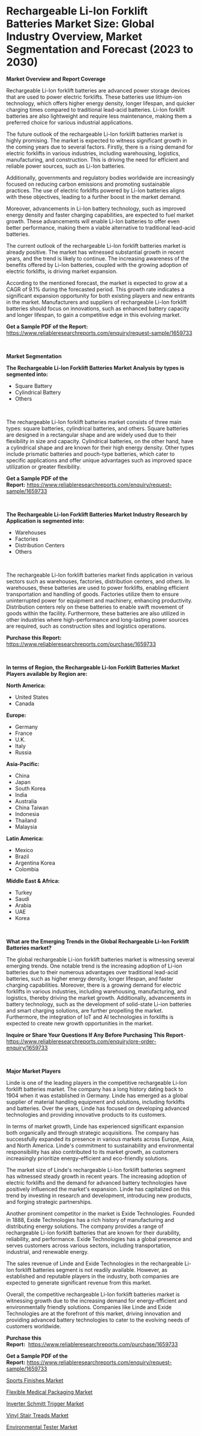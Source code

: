 <p><h1>Rechargeable Li-Ion Forklift Batteries Market Size: Global Industry Overview, Market Segmentation and Forecast (2023 to 2030)</h1></p><p><strong>Market Overview and Report Coverage</strong></p>
<p><p>Rechargeable Li-Ion forklift batteries are advanced power storage devices that are used to power electric forklifts. These batteries use lithium-ion technology, which offers higher energy density, longer lifespan, and quicker charging times compared to traditional lead-acid batteries. Li-Ion forklift batteries are also lightweight and require less maintenance, making them a preferred choice for various industrial applications.</p><p>The future outlook of the rechargeable Li-Ion forklift batteries market is highly promising. The market is expected to witness significant growth in the coming years due to several factors. Firstly, there is a rising demand for electric forklifts in various industries, including warehousing, logistics, manufacturing, and construction. This is driving the need for efficient and reliable power sources, such as Li-Ion batteries.</p><p>Additionally, governments and regulatory bodies worldwide are increasingly focused on reducing carbon emissions and promoting sustainable practices. The use of electric forklifts powered by Li-Ion batteries aligns with these objectives, leading to a further boost in the market demand.</p><p>Moreover, advancements in Li-Ion battery technology, such as improved energy density and faster charging capabilities, are expected to fuel market growth. These advancements will enable Li-Ion batteries to offer even better performance, making them a viable alternative to traditional lead-acid batteries.</p><p>The current outlook of the rechargeable Li-Ion forklift batteries market is already positive. The market has witnessed substantial growth in recent years, and the trend is likely to continue. The increasing awareness of the benefits offered by Li-Ion batteries, coupled with the growing adoption of electric forklifts, is driving market expansion.</p><p>According to the mentioned forecast, the market is expected to grow at a CAGR of 9.1% during the forecasted period. This growth rate indicates a significant expansion opportunity for both existing players and new entrants in the market. Manufacturers and suppliers of rechargeable Li-Ion forklift batteries should focus on innovations, such as enhanced battery capacity and longer lifespan, to gain a competitive edge in this evolving market.</p></p>
<p><strong>Get a Sample PDF of the Report:</strong> <a href="https://www.reliableresearchreports.com/enquiry/request-sample/1659733">https://www.reliableresearchreports.com/enquiry/request-sample/1659733</a></p>
<p>&nbsp;</p>
<p><strong>Market Segmentation</strong></p>
<p><strong>The Rechargeable Li-Ion Forklift Batteries Market Analysis by types is segmented into:</strong></p>
<p><ul><li>Square Battery</li><li>Cylindrical Battery</li><li>Others</li></ul></p>
<p>&nbsp;</p>
<p><p>The rechargeable Li-Ion forklift batteries market consists of three main types: square batteries, cylindrical batteries, and others. Square batteries are designed in a rectangular shape and are widely used due to their flexibility in size and capacity. Cylindrical batteries, on the other hand, have a cylindrical shape and are known for their high energy density. Other types include prismatic batteries and pouch-type batteries, which cater to specific applications and offer unique advantages such as improved space utilization or greater flexibility.</p></p>
<p><strong>Get a Sample PDF of the Report:</strong>&nbsp;<a href="https://www.reliableresearchreports.com/enquiry/request-sample/1659733">https://www.reliableresearchreports.com/enquiry/request-sample/1659733</a></p>
<p>&nbsp;</p>
<p><strong>The Rechargeable Li-Ion Forklift Batteries Market Industry Research by Application is segmented into:</strong></p>
<p><ul><li>Warehouses</li><li>Factories</li><li>Distribution Centers</li><li>Others</li></ul></p>
<p>&nbsp;</p>
<p><p>The rechargeable Li-Ion forklift batteries market finds application in various sectors such as warehouses, factories, distribution centers, and others. In warehouses, these batteries are used to power forklifts, enabling efficient transportation and handling of goods. Factories utilize them to ensure uninterrupted power for equipment and machinery, enhancing productivity. Distribution centers rely on these batteries to enable swift movement of goods within the facility. Furthermore, these batteries are also utilized in other industries where high-performance and long-lasting power sources are required, such as construction sites and logistics operations.</p></p>
<p><strong>Purchase this Report:</strong>&nbsp; <a href="https://www.reliableresearchreports.com/purchase/1659733">https://www.reliableresearchreports.com/purchase/1659733</a></p>
<p>&nbsp;</p>
<p><strong>In terms of Region, the Rechargeable Li-Ion Forklift Batteries Market Players available by Region are:</strong></p>
<p>
    <p> <strong> North America: </strong>
        <ul>
            <li>United States</li>
            <li>Canada</li>
        </ul>
        </p> 
    <p> <strong> Europe: </strong>
        <ul>
            <li>Germany</li>
            <li>France</li>
            <li>U.K.</li>
            <li>Italy</li>
            <li>Russia</li>
        </ul>
        </p> 
    <p> <strong> Asia-Pacific: </strong>
        <ul>
            <li>China</li>
            <li>Japan</li>
            <li>South Korea</li>
            <li>India</li>
            <li>Australia</li>
            <li>China Taiwan</li>
            <li>Indonesia</li>
            <li>Thailand</li>
            <li>Malaysia</li>
        </ul>
        </p> 
    <p> <strong> Latin America: </strong>
        <ul>
            <li>Mexico</li>
            <li>Brazil</li>
            <li>Argentina Korea</li>
            <li>Colombia</li>
        </ul>
        </p> 
    <p> <strong> Middle East & Africa: </strong>
        <ul>
            <li>Turkey</li>
            <li>Saudi</li>
            <li>Arabia</li>
            <li>UAE</li>
            <li>Korea</li>
        </ul>
    </p>
    </p>
<p>&nbsp;</p>
<p><strong>What are the Emerging Trends in the Global Rechargeable Li-Ion Forklift Batteries market?</strong></p>
<p><p>The global rechargeable Li-ion forklift batteries market is witnessing several emerging trends. One notable trend is the increasing adoption of Li-ion batteries due to their numerous advantages over traditional lead-acid batteries, such as higher energy density, longer lifespan, and faster charging capabilities. Moreover, there is a growing demand for electric forklifts in various industries, including warehousing, manufacturing, and logistics, thereby driving the market growth. Additionally, advancements in battery technology, such as the development of solid-state Li-ion batteries and smart charging solutions, are further propelling the market. Furthermore, the integration of IoT and AI technologies in forklifts is expected to create new growth opportunities in the market.</p></p>
<p><strong>Inquire or Share Your Questions If Any Before Purchasing This Report</strong>- <a href="https://www.reliableresearchreports.com/enquiry/pre-order-enquiry/1659733">https://www.reliableresearchreports.com/enquiry/pre-order-enquiry/1659733</a></p>
<p>&nbsp;</p>
<p><strong>Major Market Players</strong></p>
<p><p>Linde is one of the leading players in the competitive rechargeable Li-Ion forklift batteries market. The company has a long history dating back to 1904 when it was established in Germany. Linde has emerged as a global supplier of material handling equipment and solutions, including forklifts and batteries. Over the years, Linde has focused on developing advanced technologies and providing innovative products to its customers.</p><p>In terms of market growth, Linde has experienced significant expansion both organically and through strategic acquisitions. The company has successfully expanded its presence in various markets across Europe, Asia, and North America. Linde's commitment to sustainability and environmental responsibility has also contributed to its market growth, as customers increasingly prioritize energy-efficient and eco-friendly solutions.</p><p>The market size of Linde's rechargeable Li-Ion forklift batteries segment has witnessed steady growth in recent years. The increasing adoption of electric forklifts and the demand for advanced battery technologies have positively influenced the market's expansion. Linde has capitalized on this trend by investing in research and development, introducing new products, and forging strategic partnerships.</p><p>Another prominent competitor in the market is Exide Technologies. Founded in 1888, Exide Technologies has a rich history of manufacturing and distributing energy solutions. The company provides a range of rechargeable Li-Ion forklift batteries that are known for their durability, reliability, and performance. Exide Technologies has a global presence and serves customers across various sectors, including transportation, industrial, and renewable energy.</p><p>The sales revenue of Linde and Exide Technologies in the rechargeable Li-Ion forklift batteries segment is not readily available. However, as established and reputable players in the industry, both companies are expected to generate significant revenue from this market.</p><p>Overall, the competitive rechargeable Li-Ion forklift batteries market is witnessing growth due to the increasing demand for energy-efficient and environmentally friendly solutions. Companies like Linde and Exide Technologies are at the forefront of this market, driving innovation and providing advanced battery technologies to cater to the evolving needs of customers worldwide.</p></p>
<p><strong>Purchase this Report:</strong>&nbsp;&nbsp;<a href="https://www.reliableresearchreports.com/purchase/1659733">https://www.reliableresearchreports.com/purchase/1659733</a></p>
<p></p>
<p><strong>Get a Sample PDF of the Report:</strong>&nbsp;<a href="https://www.reliableresearchreports.com/enquiry/request-sample/1659733">https://www.reliableresearchreports.com/enquiry/request-sample/1659733</a></p>
<p><p><a href="https://www.linkedin.com/pulse/sports-finishes-market-insights-players-forecast-till-2030/">Sports Finishes Market</a></p><p><a href="https://www.linkedin.com/pulse/flexible-medical-packaging-market-size-share-global-analysis/">Flexible Medical Packaging Market</a></p><p><a href="https://medium.com/@klrahulrp23/inverter-schmitt-trigger-market-size-growth-forecast-2023-2030-540843cbe586">Inverter Schmitt Trigger Market</a></p><p><a href="https://www.linkedin.com/pulse/vinyl-stair-treads-market-size-growth-forecast-from-2023/">Vinyl Stair Treads Market</a></p><p><a href="https://medium.com/@nayanmongiarp23/environmental-tester-market-size-growth-forecast-2023-2030-d05d42bf22e9">Environmental Tester Market</a></p></p>